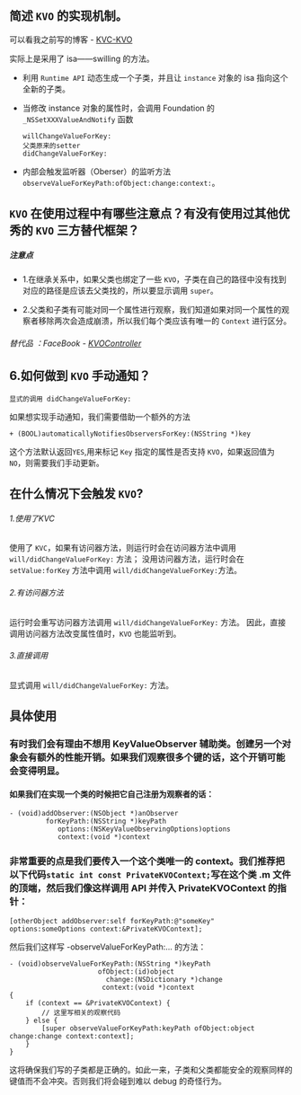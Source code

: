 ## 简述 `KVO` 的实现机制。 

可以看我之前写的博客 - [KVC-KVO](https://github.com/liberalisman/KVC-KVO)

实际上是采用了 isa——swilling 的方法。

- 利用 `Runtime API` 动态生成一个子类，并且让 `instance` 对象的 isa 指向这个全新的子类。
- 当修改 instance 对象的属性时，会调用 Foundation 的`_NSSetXXXValueAndNotify` 函数

    ```objc
    willChangeValueForKey:
    父类原来的setter
    didChangeValueForKey:
    ```

- 内部会触发监听器（Oberser）的监听方法`observeValueForKeyPath:ofObject:change:context:`。

## `KVO` 在使用过程中有哪些注意点？有没有使用过其他优秀的 `KVO` 三方替代框架？

##### 注意点

* 1.在继承关系中，如果父类也绑定了一些 `KVO`，子类在自己的路径中没有找到对应的路径是应该去父类找的，所以要显示调用 `super`。

* 2.父类和子类有可能对同一个属性进行观察，我们知道如果对同一个属性的观察者移除两次会造成崩溃，所以我们每个类应该有唯一的 `Context` 进行区分。

###### 替代品 ：FaceBook - [KVOController](https://github.com/facebook/KVOController)

## 6.如何做到 `KVO` 手动通知？

```objc
显式的调用 didChangeValueForKey:
```

如果想实现手动通知，我们需要借助一个额外的方法

```objc
+ (BOOL)automaticallyNotifiesObserversForKey:(NSString *)key
```

这个方法默认返回`YES`,用来标记 `Key` 指定的属性是否支持 `KVO`，如果返回值为 `NO`，则需要我们手动更新。

## 在什么情况下会触发 `KVO`? 

###### 1.使用了KVC

使用了 `KVC`，如果有访问器方法，则运行时会在访问器方法中调用 `will/didChangeValueForKey:` 方法；
没用访问器方法，运行时会在 `setValue:forKey` 方法中调用 `will/didChangeValueForKey:`方法。

###### 2.有访问器方法

运行时会重写访问器方法调用 `will/didChangeValueForKey:` 方法。
因此，直接调用访问器方法改变属性值时，`KVO` 也能监听到。

###### 3.直接调用

显式调用 `will/didChangeValueForKey:` 方法。

## 具体使用

### 有时我们会有理由不想用 KeyValueObserver 辅助类。创建另一个对象会有额外的性能开销。如果我们观察很多个键的话，这个开销可能会变得明显。
#### 如果我们在实现一个类的时候把它自己注册为观察者的话：

```
- (void)addObserver:(NSObject *)anObserver
         forKeyPath:(NSString *)keyPath
            options:(NSKeyValueObservingOptions)options
            context:(void *)context
```
### 非常重要的点是我们要传入一个这个类唯一的 context。我们推荐把以下代码```static int const PrivateKVOContext;```写在这个类 .m 文件的顶端，然后我们像这样调用 API 并传入 PrivateKVOContext 的指针：

```
[otherObject addObserver:self forKeyPath:@"someKey" options:someOptions context:&PrivateKVOContext];
```
然后我们这样写 -observeValueForKeyPath:... 的方法：

```
- (void)observeValueForKeyPath:(NSString *)keyPath
                      ofObject:(id)object
                        change:(NSDictionary *)change
                       context:(void *)context
{
    if (context == &PrivateKVOContext) {
        // 这里写相关的观察代码
    } else {
        [super observeValueForKeyPath:keyPath ofObject:object change:change context:context];
    }
}
```
这将确保我们写的子类都是正确的。如此一来，子类和父类都能安全的观察同样的键值而不会冲突。否则我们将会碰到难以 debug 的奇怪行为。




